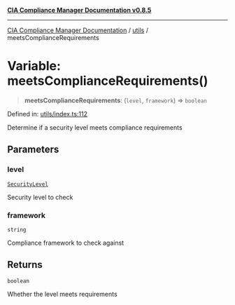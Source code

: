 [**CIA Compliance Manager Documentation v0.8.5**](../../README.md)

***

[CIA Compliance Manager Documentation](../../modules.md) / [utils](../README.md) / meetsComplianceRequirements

# Variable: meetsComplianceRequirements()

> **meetsComplianceRequirements**: (`level`, `framework`) => `boolean`

Defined in: [utils/index.ts:112](https://github.com/Hack23/cia-compliance-manager/blob/4f2006283e1cd56feb8daea1f810b2bc8c1b1d1b/src/utils/index.ts#L112)

Determine if a security level meets compliance requirements

## Parameters

### level

[`SecurityLevel`](../../index/type-aliases/SecurityLevel.md)

Security level to check

### framework

`string`

Compliance framework to check against

## Returns

`boolean`

Whether the level meets requirements
